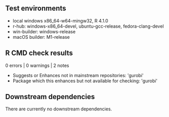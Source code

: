 ## Test environments
* local windows x86_64-w64-mingw32, R 4.1.0
* r-hub: windows-x86_64-devel, ubuntu-gcc-release, fedora-clang-devel
* win-builder: windows-release
* macOS builder: M1-release

## R CMD check results

0 errors | 0 warnings | 2 notes

* Suggests or Enhances not in mainstream repositories: 'gurobi'
* Package which this enhances but not available for checking: 'gurobi'


## Downstream dependencies
There are currently no downstream dependencies.
